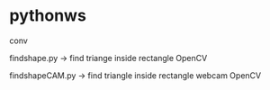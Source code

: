# pythonws
conv

findshape.py -> find triange inside rectangle OpenCV

findshapeCAM.py -> find triangle inside rectangle webcam OpenCV
